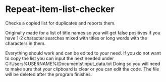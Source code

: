 # Repeat-item-list-checker
Checks a copied list for duplicates and reports them.

Originally made for a list of title names so you will get false positives if you have 1-2 character searches mixed with titles or long words with the characters in them. 

Everything should work and can be edited to your need. 
If you do not want to copy the list you can input the next needed under C:\Users\%USERNAME%\Documents\input_data.txt
Doing so you will need to make sure that your clipboard is clear or you can edit the code. The file will be deleted after the program finishes. 
